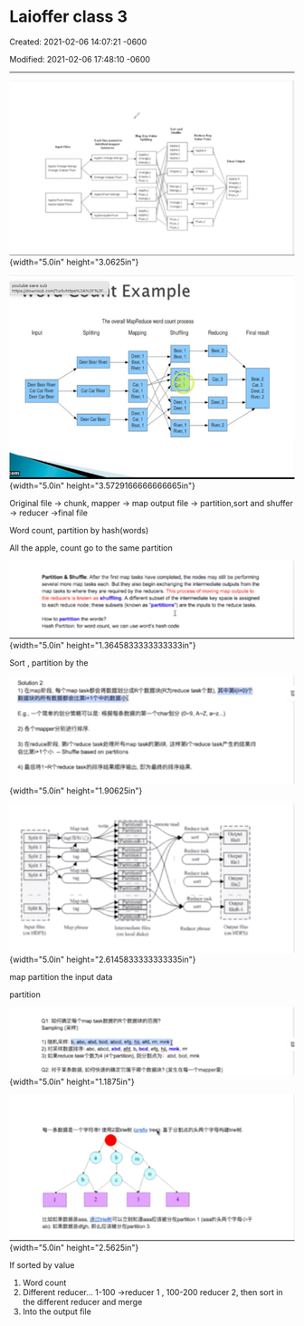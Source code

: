 # Laioffer class 3 

Created: 2021-02-06 14:07:21 -0600

Modified: 2021-02-06 17:48:10 -0600

---

![!춏하국느다蕣 ! ](../../media/Stream^JSearch-Mapreduce-Laioffer-class-3-image1.png){width="5.0in" height="3.0625in"}



![](../../media/Stream^JSearch-Mapreduce-Laioffer-class-3-image2.png){width="5.0in" height="3.5729166666666665in"}





Original file -> chunk, mapper -> map output file -> partition,sort and shuffer -> reducer ->final file





Word count, partition by hash(words)

All the apple, count go to the same partition

![](../../media/Stream^JSearch-Mapreduce-Laioffer-class-3-image3.png){width="5.0in" height="1.3645833333333333in"}











Sort , partition by the

![](../../media/Stream^JSearch-Mapreduce-Laioffer-class-3-image4.png){width="5.0in" height="1.90625in"}



![](../../media/Stream^JSearch-Mapreduce-Laioffer-class-3-image5.png){width="5.0in" height="2.6145833333333335in"}

map partition the input data

partition



![](../../media/Stream^JSearch-Mapreduce-Laioffer-class-3-image6.png){width="5.0in" height="1.1875in"}



![](../../media/Stream^JSearch-Mapreduce-Laioffer-class-3-image7.png){width="5.0in" height="2.5625in"}





If sorted by value



1.  Word count
2.  Different reducer... 1-100 ->reducer 1 , 100-200 reducer 2, then sort in the different reducer and merge
3.  Into the output file







